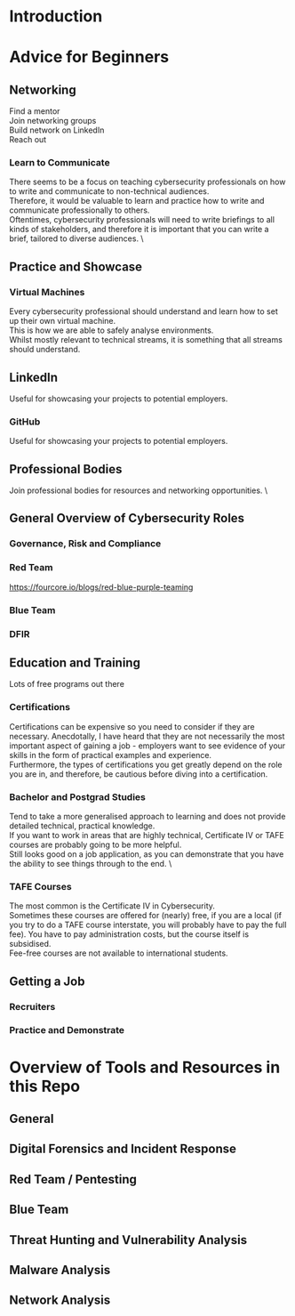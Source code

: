 # Introduction

# Advice for Beginners

## Networking

Find a mentor \
Join networking groups \
Build network on LinkedIn \
Reach out

### Learn to Communicate

There seems to be a focus on teaching cybersecurity professionals on how to write and communicate to non-technical audiences. \
Therefore, it would be valuable to learn and practice how to write and communicate professionally to others. \
Oftentimes, cybersecurity professionals will need to write briefings to all kinds of stakeholders, and therefore it is important that you can write a brief, tailored to diverse audiences. \

## Practice and Showcase

### Virtual Machines

Every cybersecurity professional should understand and learn how to set up their own virtual machine. \
This is how we are able to safely analyse environments. \
Whilst mostly relevant to technical streams, it is something that all streams should understand.

## LinkedIn

Useful for showcasing your projects to potential employers.

### GitHub

Useful for showcasing your projects to potential employers.

## Professional Bodies

Join professional bodies for resources and networking opportunities. \

## General Overview of Cybersecurity Roles

### Governance, Risk and Compliance

### Red Team

https://fourcore.io/blogs/red-blue-purple-teaming

### Blue Team

### DFIR

## Education and Training

Lots of free programs out there

### Certifications

Certifications can be expensive so you need to consider if they are necessary. Anecdotally, I have heard that they are not necessarily the most important aspect of gaining a job - employers want to see evidence of your skills in the form of practical examples and experience. \
Furthermore, the types of certifications you get greatly depend on the role you are in, and therefore, be cautious before diving into a certification.

### Bachelor and Postgrad Studies

Tend to take a more generalised approach to learning and does not provide detailed technical, practical knowledge.\
If you want to work in areas that are highly technical, Certificate IV or TAFE courses are probably going to be more helpful. \
Still looks good on a job application, as you can demonstrate that you have the ability to see things through to the end. \

### TAFE Courses

The most common is the Certificate IV in Cybersecurity. \
Sometimes these courses are offered for (nearly) free, if you are a local (if you try to do a TAFE course interstate, you will probably have to pay the full fee). You have to pay administration costs, but the course itself is subsidised.\
Fee-free courses are not available to international students.

## Getting a Job

### Recruiters

### Practice and Demonstrate

# Overview of Tools and Resources in this Repo

## General

## Digital Forensics and Incident Response

## Red Team / Pentesting

## Blue Team

## Threat Hunting and Vulnerability Analysis

## Malware Analysis

## Network Analysis
